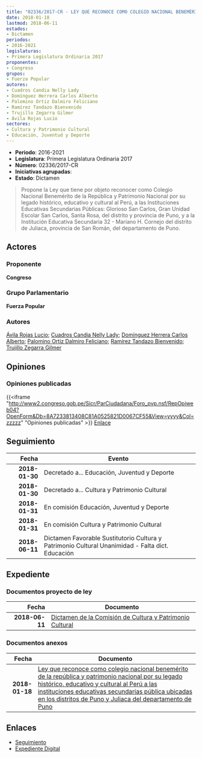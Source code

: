 ```yaml
---
title: "02336/2017-CR - LEY QUE RECONOCE COMO COLEGIO NACIONAL BENEMÉRITO DE LA REPÚBLICA Y PATRIMONIO NACIONAL POR SU LEGADO HISTÓRICO, EDUCATIVO Y CULTURAL AL PERÚ A LAS INSTITUCIONES EDUCATIVAS SECUNDARIAS PÚBLICA UBICADAS EN LOS DISTRITOS DE PUNO Y JULIACA DEL DEPARTAMENTO DE PUNO"
date: 2018-01-18
lastmod: 2018-06-11
estados:
- Dictamen
periodos:
- 2016-2021
legislaturas:
- Primera Legislatura Ordinaria 2017
proponentes:
- Congreso
grupos:
- Fuerza Popular
autores:
- Cuadros Candia Nelly Lady
- Domínguez Herrera Carlos Alberto
- Palomino Ortiz Dalmiro Feliciano
- Ramírez Tandazo Bienvenido
- Trujillo Zegarra Gilmer
- Ávila Rojas Lucio
sectores:
- Cultura y Patrimonio Cultural
- Educación, Juventud y Deporte
---
```

- **Periodo**: 2016-2021
- **Legislatura**: Primera Legislatura Ordinaria 2017
- **Número**: 02336/2017-CR
- **Iniciativas agrupadas**: 
- **Estado**: Dictamen

> Propone la Ley que tiene por objeto reconocer como Colegio Nacional Benemérito de la República y Patrimonio Nacional por su legado histórico, educativo y cultural al Perú, a las Instituciones Educativas Secundarias Públicas: Glorioso San Carlos, Gran Unidad Escolar San Carlos, Santa Rosa, del distrito y provincia de Puno, y a la Institución Educativa Secundaria 32 - Mariano H. Cornejo del distrito de Juliaca, provincia de San Román, del departamento de Puno.


## Actores

### Proponente

**Congreso**

### Grupo Parlamentario

**Fuerza Popular**

### Autores

[Ávila Rojas Lucio](mailto:mailto:lavilar@congreso.gob.pe); [Cuadros Candia Nelly Lady](mailto:mailto:ncuadros@congreso.gob.pe); [Domínguez Herrera Carlos Alberto](mailto:mailto:cdominguez@congreso.gob.pe); [Palomino Ortiz Dalmiro Feliciano](mailto:mailto:dfpalomino@congreso.gob.pe); [Ramírez Tandazo Bienvenido](mailto:mailto:bramirez@congreso.gob.pe); [Trujillo Zegarra Gilmer](mailto:mailto:gtrujilloz@congreso.gob.pe)

## Opiniones

### Opiniones publicadas

{{<iframe "http://www2.congreso.gob.pe/Sicr/ParCiudadana/Foro_pvp.nsf/RepOpiweb04?OpenForm&Db=8A7233813408C81A0525821D0067CF55&View=yyyy&Col=zzzzz" "Opiniones publicadas" >}}
[Enlace](http://www2.congreso.gob.pe/Sicr/ParCiudadana/Foro_pvp.nsf/RepOpiweb04?OpenForm&Db=8A7233813408C81A0525821D0067CF55&View=yyyy&Col=zzzzz)


## Seguimiento

| Fecha | Evento |
|------:|--------|
| **2018-01-30** | Decretado a... Educación, Juventud y Deporte |
| **2018-01-30** | Decretado a... Cultura y Patrimonio Cultural |
| **2018-01-31** | En comisión Educación, Juventud y Deporte |
| **2018-01-31** | En comisión Cultura y Patrimonio Cultural |
| **2018-06-11** | Dictamen Favorable Sustitutorio Cultura y Patrimonio Cultural Unanimidad - Falta dict. Educación |

## Expediente

### Documentos proyecto de ley

| Fecha | Documento |
|------:|-----------|
| **2018-06-11** | [Dictamen de la Comisión de Cultura y Patrimonio Cultural](http://www.leyes.congreso.gob.pe/Documentos/2016_2021/Dictamenes/Proyectos_de_Ley/02336DC05MAY20180611.pdf) |

### Documentos anexos

| Fecha | Documento |
|------:|-----------|
| **2018-01-18** | [Ley que reconoce como colegio nacional benemérito de la república y patrimonio nacional por su legado histórico, educativo y cultural al Perú a las instituciones educativas secundarias pública ubicadas en los distritos de Puno y Juliaca del departamento de Puno](http://www.leyes.congreso.gob.pe/Documentos/2016_2021/Proyectos_de_Ley_y_de_Resoluciones_Legislativas/PL0233620180118.pdf) |

## Enlaces

- [Seguimiento](http://www2.congreso.gob.pe/Sicr/TraDocEstProc/CLProLey2016.nsf/f7fff46988ca05b1052578e100829cc7/51bf4609e5fe84d3052582190072e3b0?OpenDocument)
- [Expediente Digital](http://www2.congreso.gob.pe/Sicr/TraDocEstProc/Expvirt_2011.nsf/visbusqptramdoc1621/02336?opendocument)

